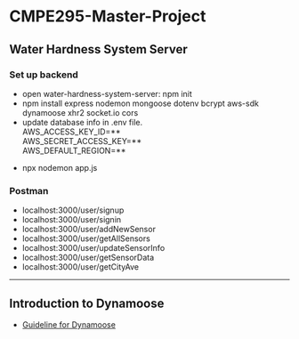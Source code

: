 # CMPE295-Master-Project

## Water Hardness System Server
### Set up backend
- open water-hardness-system-server: npm init
- npm install express nodemon mongoose dotenv bcrypt aws-sdk dynamoose xhr2 socket.io cors
- update database info in .env file. 
<br>AWS_ACCESS_KEY_ID=**
<br>AWS_SECRET_ACCESS_KEY=**
<br>AWS_DEFAULT_REGION=**
<!-- - npm i aws-sdk --save
- npm i dynamoose -->
- npx nodemon app.js

### Postman
- localhost:3000/user/signup
- localhost:3000/user/signin 
- localhost:3000/user/addNewSensor
- localhost:3000/user/getAllSensors
- localhost:3000/user/updateSensorInfo
- localhost:3000/user/getSensorData
- localhost:3000/user/getCityAve

---
## Introduction to Dynamoose
- [Guideline for Dynamoose](https://dynamoosejs.com/getting_started/Introduction)
